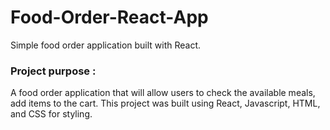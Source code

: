 # Food-Order-React-App

Simple food order application built with React.

### Project purpose :

A food order application that will allow users to check the available meals, add items to the cart. This project was built using React, Javascript, HTML, and CSS for styling.


